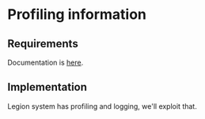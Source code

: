 Profiling information
=====================

Requirements
------------

Documentation is [here](https://docs.google.com/document/d/1qK4YqM_avtN62ijsy_3F69nZDjgOM7FiInmVofIVvNQ/edit?ts=57093891#heading=h.gifm5sc1d7ck).

Implementation
--------------

Legion system has profiling and logging, we'll exploit that.
